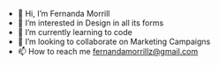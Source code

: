 - 👋 Hi, I’m Fernanda Morrill
- 👀 I’m interested in Design in all its forms
- 🌱 I’m currently learning to code
- 💞️ I’m looking to collaborate on Marketing Campaigns
- 📫 How to reach me fernandamorrillz@gmail.com

<!---
Ferrill/Ferrill is a ✨ special ✨ repository because its `README.md` (this file) appears on your GitHub profile.
You can click the Preview link to take a look at your changes.
--->
